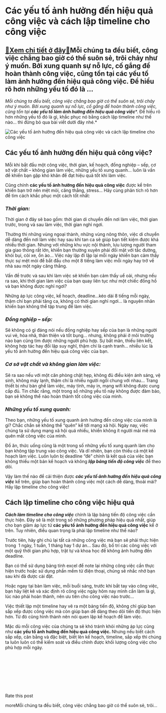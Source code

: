Các yếu tố ảnh hưởng đến hiệu quả công việc và cách lập timeline cho công việc
==============================================================================

[:gift:Xem chi tiết ở đây:gift:](https://hddtvn.com/cac-yeu-to-anh-huong-den-hieu-qua-cong-viec-va-cach-lap-timeline-cho-cong-viec/)Mỗi chúng ta đều biết, công việc chẳng bao giờ có thể suôn sẻ, trôi chảy như ý muốn. Bởi xung quanh sự nỗ lực, cố gắng để hoàn thành công việc, cũng tồn tại các yếu tố làm ảnh hưởng đến hiệu quả công việc. Để hiểu rõ hơn những yếu tố đó là …
-------------------------------------------------------------------------------------------------------------------------------------------------------------------------------------------------------------------------------------------------

*Mỗi chúng ta đều biết, công việc chẳng bao giờ có thể suôn sẻ, trôi chảy như ý muốn. Bởi xung quanh sự nỗ lực, cố gắng để hoàn thành công việc, cũng tồn tại* ***các yếu tố làm ảnh hưởng đến hiệu quả công việc****. Để hiểu rõ hơn những yếu tố đó là gì, khắc phục nó bằng cách lập timeline như thế nào… thì đừng bỏ qua bài viết dưới đây nhé.*


![Các yếu tố ảnh hưởng đến hiệu quả công việc và cách lập timeline cho công việc](https://hddtvn.com/wp-content/uploads/2021/01/colleagues-giving-fist-bump_53876-64857.jpg)


Các yếu tố ảnh hưởng đến hiệu quả công việc?
--------------------------------------------


Mỗi khi bắt đầu một công việc, thời gian, kế hoạch, đồng nghiệp – sếp, cơ sở vật chất – không gian làm việc, những yếu tố xung quanh… luôn là vấn đề khiến bạn gặp khó khăn để đạt hiệu quả tốt khi làm việc.


Cũng chính **các yếu tố ảnh hưởng đến hiệu quả công việc** được kể trên khiến bạn trở nên mệt mỏi, căng thẳng, stress… Hãy cùng phân tích rõ hơn để tìm cách khắc phục một cách tốt nhất:


### ***Thời gian:***


Thời gian ở đây sẽ bao gồm: thời gian di chuyển đến nơi làm việc, thời gian trước, trong và sau làm việc, thời gian nghỉ ngơi.


Thường thì những vùng ngoại thành, những vùng nông thôn, việc di chuyển dễ dàng đến nơi làm việc hay sau khi tan ca sẽ giúp bạn tiết kiệm được khá nhiều thời gian. Nhưng với những khu vực nội thành, lưu lượng người tham gia giao thông rất lớn, khiến bạn thường xuyên phải đối mặt với tắc đường, khói bụi, còi xe, ồn ào… Việc này lặp đi lặp lại mỗi ngày khiến bạn cảm thấy thực sự mệt mỏi để bắt đầu cho một 8 tiếng làm việc mỗi ngày hay trở về nhà sau một ngày căng thẳng.


Vấn đề trước và sau khi làm việc sẽ khiến bạn cảm thấy uể oải, nhưng nếu ra sao, khi thời gian làm việc của bạn quay liên tục như một chiếc đồng hồ và bạn không được nghỉ ngơi?


Những áp lực công việc, kế hoạch, deadline…kéo dài 8 tiếng mỗi ngày, thậm chí bạn phải tăng ca, không có thời gian nghỉ ngơi… là nguyên nhân khiến bạn không thể tập trung để làm việc.


### ***Đồng nghiệp – sếp:***


Sẽ không có gì đáng nói nếu đồng nghiệp hay sếp của bạn là những người vui vẻ, hòa nhã, thân thiện và tốt bụng… nhưng, không phải ở môi trường nào bạn cũng tìm được những người phù hợp. Sự bất mãn, thiếu liên kết, không hợp tác hay đối lập suy nghĩ, thậm chí là cạnh tranh… nhiều lúc là yếu tố ảnh hưởng đến hiệu quả công việc của bạn.


### ***Cơ sở vật chất và không gian làm việc:***


Sẽ ra sao nếu với một căn phòng chật hẹp, không đủ điều kiện ánh sáng, vệ sinh, không máy lạnh, thậm chí là nhiều người ngồi chung với nhau… Trang thiết bị như bàn ghế làm việc, máy tính, máy in, mạng wifi không được cung cấp đủ. Tin chắc rằng, một trong số những yếu tố này không được đảm bảo, bạn sẽ không thể nào hoàn thành tốt công việc của mình.


### ***Những yếu tố xung quanh:***


Theo bạn, những yếu tố xung quanh ảnh hưởng đến công việc của mình là gì? Chắc chắn sẽ không thể “quên” kể tới mạng xã hội. Ngày nay, việc chúng ta sử dụng mạng xã hội quá nhiều, khiến không ít người mải mê mà quên mất công việc của mình.


Đồ ăn, thức uống cũng là một trong số những yếu tố xung quanh làm cho bạn không tập trung vào công việc. Và dĩ nhiên, bạn còn thiếu cả một kế hoạch làm việc. Luôn luôn bị deadline “đè” chính là kết quả của việc bạn không thiếu một bản kế hoạch và không ***lập bảng tiến độ công việc*** để theo dõi.


Vậy làm thế nào để cải thiện được ***các yếu tố ảnh hưởng đến hiệu quả công việc*** kể trên, giúp bạn hoàn thành công việc một cách dễ dàng, thoải mái? Hãy lập timeline cho công việc!


Cách lập timeline cho công việc hiệu quả
----------------------------------------


***Cách làm timeline cho công việc*** chính là lập bảng tiến độ công việc cần thực hiện. Đây sẽ là một trong số những phương pháp hiệu quả nhất, giúp cho bạn giảm áp lực từ **các yếu tố ảnh hưởng đến hiệu quả công việc** kể ở trên. Tuy nhiên, điều quan trọng là phải lập timeline như thế nào?


Trước tiên, hãy ghi chú lại tất cả những công việc mà bạn sẽ phải thực hiện trong  1 ngày, 1 tuần, 1 tháng hay 1 dự án… Sau đó, bố trí các công việc với một quỹ thời gian phù hợp, trật tự và khoa học để không ảnh hưởng đến deadline.


Bạn có thể sử dụng bảng tính excel để note lại những công việc cần thực hiện trước hoặc sử dụng phần mềm từ điện thoại, chúng sẽ nhắc nhở bạn sau khi đã được cài đặt.


Hoặc ngay tại bàn làm việc, mỗi buổi sáng, trước khi bắt tay vào công việc, bạn hãy liệt kê và xác định rõ công việc ngày hôm nay mình cần làm là gì, lúc nào phải hoàn thành, nên ưu tiên cho công việc nào trước…


Việc thiết lập một timeline hay vẽ ra một bảng tiến độ, không chỉ giúp bạn sắp xếp được công việc mà còn giúp bạn dễ dàng theo dõi tiến độ thực hiện hơn. Từ đó cũng hình thành nên nói quen lập kế hoạch để làm việc.


Mặc dù mỗi công việc của chúng ta sẽ khó tránh khỏi những áp lực cũng như **các yếu tố ảnh hưởng đến hiệu quả công việc.** Nhưng nếu biết cách sắp xếp, cân bằng và đặc biệt, biết lên kế hoạch, timeline, sắp xếp thì chúng ta luôn luôn có thể kiểm soát và điều chỉnh được khối lượng công việc cho phù hợp mỗi ngày.


 


 


 


 








































Rate this post


moreMỗi chúng ta đều biết, công việc chẳng bao giờ có thể suôn sẻ, trôi…


